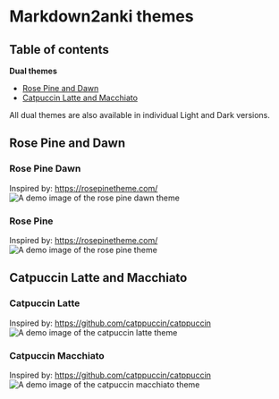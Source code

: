 # Markdown2anki themes

## Table of contents

**Dual themes**

- [Rose Pine and Dawn](#Rose-Pine-and-Dawn)
- [Catpuccin Latte and Macchiato](#Catpuccin-Latte-and-Macchiato)

All dual themes are also available in individual Light and Dark versions.

## Rose Pine and Dawn

### Rose Pine Dawn

Inspired by: https://rosepinetheme.com/
![A demo image of the rose pine dawn theme](./docs/rose-pine-dawn.webp)

### Rose Pine

Inspired by: https://rosepinetheme.com/
![A demo image of the rose pine theme](./docs/rose-pine.webp)

## Catpuccin Latte and Macchiato

### Catpuccin Latte

Inspired by: https://github.com/catppuccin/catppuccin
![A demo image of the catpuccin latte theme](./docs/catpuccin-latte.webp)

### Catpuccin Macchiato

Inspired by: https://github.com/catppuccin/catppuccin
![A demo image of the catpuccin macchiato theme](./docs/catpuccin-macchiato.webp)
